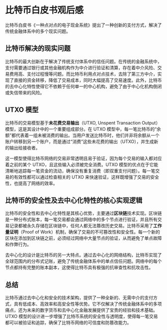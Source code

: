 # 比特币白皮书观后感

比特币白皮书《一种点对点的电子现金系统》提出了一种创新的支付方式，解决了传统金融体系中的多个现实问题。

## 比特币解决的现实问题

比特币的最大创新在于解决了传统支付体系中的信任问题。在传统的金融系统中，支付需要通过银行或其他金融机构作为中介进行验证和清算，存在着中介风险、交易费用高、支付过程慢等问题。而比特币利用点对点技术，去除了第三方中介，实现了直接的资金转移，降低了交易成本，同时大幅提高了交易速度。此外，比特币的去中心化特性使得它不依赖于任何单一的中心机构，避免了由于中心化机构倒闭或失信带来的风险。

## UTXO 模型

比特币的交易模型基于**未花费交易输出**（UTXO, Unspent Transaction Output）模型，这是其设计中的一个重要组成部分。在 UTXO 模型中，每一笔比特币的“余额”都代表着一组未被消费的输出。当用户发送比特币时，他们并非将余额从一个账户转移到另一个账户，而是通过“消费”这些未花费的输出（UTXO），并生成新的输出给接收者。

这一模型使得比特币网络的交易非常透明且易于验证，因为每个交易的输入都对应着之前的某个 UTXO，且这些输入必须被完全消费。UTXO 模型的优点在于它能清晰地追踪每一笔资金的流动，确保没有重复消费（即双重支付问题）。每一笔交易的有效性都可以通过检查相关的 UTXO 来快速验证，这样既增强了交易的安全性，也提高了网络的效率。

## 比特币的安全性及去中心化特性的核心实现逻辑

比特币的安全性和去中心化特性是其核心优势，主要通过**区块链**技术实现。区块链是一种分布式账本，每一笔交易都会通过网络中的多个节点进行验证，并且所有交易记录都被永久存储在区块链中，任何人都无法篡改历史交易。比特币采用了**工作量证明**（Proof of Work）机制，确保了交易的不可篡改性和安全性。每一个新的区块在添加到区块链之前，必须经过网络中大量节点的验证，从而避免了单点故障和作弊行为。

去中心化的设计是比特币的另一大特点。通过去中心化的网络结构，比特币实现了全球范围内的分布式记账，避免了传统金融体系中的单点信任问题。网络中的每个节点都持有完整的账本副本，这使得比特币具有极强的抗审查性和抗攻击性。

## 总结

比特币通过去中心化和安全的技术架构，提供了一种全新的、无需中介的支付方式，具有低成本、高效率和高安全性等优势。它不仅解决了传统金融体系中的多项痛点，还为未来的数字货币和去中心化金融发展提供了宝贵的经验和技术基础。UTXO 模型的设计进一步增强了比特币系统的安全性与透明度，使得每一笔交易都可以被验证和追踪，确保了比特币网络的可信度和防篡改能力。
